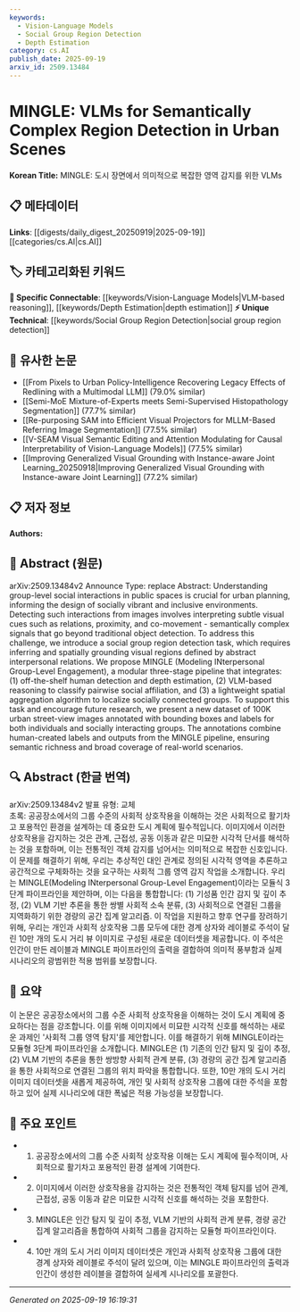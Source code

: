 ```yaml
---
keywords:
  - Vision-Language Models
  - Social Group Region Detection
  - Depth Estimation
category: cs.AI
publish_date: 2025-09-19
arxiv_id: 2509.13484
---
```


<!-- KEYWORD_LINKING_METADATA:
{
  "processed_timestamp": "2025-09-22 21:35:59.210825",
  "vocabulary_version": "1.0",
  "selected_keywords": [
    "Vision-Language Models",
    "Social Group Region Detection",
    "Depth Estimation"
  ],
  "rejected_keywords": [
    "Urban Street-View Images"
  ],
  "similarity_scores": {
    "Vision-Language Models": 0.85,
    "Social Group Region Detection": 0.8,
    "Depth Estimation": 0.78
  },
  "extraction_method": "AI_prompt_based",
  "budget_applied": true
}
-->


# MINGLE: VLMs for Semantically Complex Region Detection in Urban Scenes

**Korean Title:** MINGLE: 도시 장면에서 의미적으로 복잡한 영역 감지를 위한 VLMs

## 📋 메타데이터

**Links**: [[digests/daily_digest_20250919|2025-09-19]]   [[categories/cs.AI|cs.AI]]

## 🏷️ 카테고리화된 키워드
**🔗 Specific Connectable**: [[keywords/Vision-Language Models|VLM-based reasoning]], [[keywords/Depth Estimation|depth estimation]]
**⚡ Unique Technical**: [[keywords/Social Group Region Detection|social group region detection]]

## 🔗 유사한 논문
- [[From Pixels to Urban Policy-Intelligence Recovering Legacy Effects of Redlining with a Multimodal LLM]] (79.0% similar)
- [[Semi-MoE Mixture-of-Experts meets Semi-Supervised Histopathology Segmentation]] (77.7% similar)
- [[Re-purposing SAM into Efficient Visual Projectors for MLLM-Based Referring Image Segmentation]] (77.5% similar)
- [[V-SEAM Visual Semantic Editing and Attention Modulating for Causal Interpretability of Vision-Language Models]] (77.5% similar)
- [[Improving Generalized Visual Grounding with Instance-aware Joint Learning_20250918|Improving Generalized Visual Grounding with Instance-aware Joint Learning]] (77.2% similar)

## 📋 저자 정보

**Authors:** 

## 📄 Abstract (원문)

arXiv:2509.13484v2 Announce Type: replace 
Abstract: Understanding group-level social interactions in public spaces is crucial for urban planning, informing the design of socially vibrant and inclusive environments. Detecting such interactions from images involves interpreting subtle visual cues such as relations, proximity, and co-movement - semantically complex signals that go beyond traditional object detection. To address this challenge, we introduce a social group region detection task, which requires inferring and spatially grounding visual regions defined by abstract interpersonal relations. We propose MINGLE (Modeling INterpersonal Group-Level Engagement), a modular three-stage pipeline that integrates: (1) off-the-shelf human detection and depth estimation, (2) VLM-based reasoning to classify pairwise social affiliation, and (3) a lightweight spatial aggregation algorithm to localize socially connected groups. To support this task and encourage future research, we present a new dataset of 100K urban street-view images annotated with bounding boxes and labels for both individuals and socially interacting groups. The annotations combine human-created labels and outputs from the MINGLE pipeline, ensuring semantic richness and broad coverage of real-world scenarios.

## 🔍 Abstract (한글 번역)

arXiv:2509.13484v2 발표 유형: 교체  
초록: 공공장소에서의 그룹 수준의 사회적 상호작용을 이해하는 것은 사회적으로 활기차고 포용적인 환경을 설계하는 데 중요한 도시 계획에 필수적입니다. 이미지에서 이러한 상호작용을 감지하는 것은 관계, 근접성, 공동 이동과 같은 미묘한 시각적 단서를 해석하는 것을 포함하며, 이는 전통적인 객체 감지를 넘어서는 의미적으로 복잡한 신호입니다. 이 문제를 해결하기 위해, 우리는 추상적인 대인 관계로 정의된 시각적 영역을 추론하고 공간적으로 구체화하는 것을 요구하는 사회적 그룹 영역 감지 작업을 소개합니다. 우리는 MINGLE(Modeling INterpersonal Group-Level Engagement)이라는 모듈식 3단계 파이프라인을 제안하며, 이는 다음을 통합합니다: (1) 기성품 인간 감지 및 깊이 추정, (2) VLM 기반 추론을 통한 쌍별 사회적 소속 분류, (3) 사회적으로 연결된 그룹을 지역화하기 위한 경량의 공간 집계 알고리즘. 이 작업을 지원하고 향후 연구를 장려하기 위해, 우리는 개인과 사회적 상호작용 그룹 모두에 대한 경계 상자와 레이블로 주석이 달린 10만 개의 도시 거리 뷰 이미지로 구성된 새로운 데이터셋을 제공합니다. 이 주석은 인간이 만든 레이블과 MINGLE 파이프라인의 출력을 결합하여 의미적 풍부함과 실제 시나리오의 광범위한 적용 범위를 보장합니다.

## 📝 요약

이 논문은 공공장소에서의 그룹 수준 사회적 상호작용을 이해하는 것이 도시 계획에 중요하다는 점을 강조합니다. 이를 위해 이미지에서 미묘한 시각적 신호를 해석하는 새로운 과제인 '사회적 그룹 영역 탐지'를 제안합니다. 이를 해결하기 위해 MINGLE이라는 모듈형 3단계 파이프라인을 소개합니다. MINGLE은 (1) 기존의 인간 탐지 및 깊이 추정, (2) VLM 기반의 추론을 통한 쌍방향 사회적 관계 분류, (3) 경량의 공간 집계 알고리즘을 통한 사회적으로 연결된 그룹의 위치 파악을 통합합니다. 또한, 10만 개의 도시 거리 이미지 데이터셋을 새롭게 제공하여, 개인 및 사회적 상호작용 그룹에 대한 주석을 포함하고 있어 실제 시나리오에 대한 폭넓은 적용 가능성을 보장합니다.

## 🎯 주요 포인트

- 1. 공공장소에서의 그룹 수준 사회적 상호작용 이해는 도시 계획에 필수적이며, 사회적으로 활기차고 포용적인 환경 설계에 기여한다.

- 2. 이미지에서 이러한 상호작용을 감지하는 것은 전통적인 객체 탐지를 넘어 관계, 근접성, 공동 이동과 같은 미묘한 시각적 신호를 해석하는 것을 포함한다.

- 3. MINGLE은 인간 탐지 및 깊이 추정, VLM 기반의 사회적 관계 분류, 경량 공간 집계 알고리즘을 통합하여 사회적 그룹을 감지하는 모듈형 파이프라인이다.

- 4. 10만 개의 도시 거리 이미지 데이터셋은 개인과 사회적 상호작용 그룹에 대한 경계 상자와 레이블로 주석이 달려 있으며, 이는 MINGLE 파이프라인의 출력과 인간이 생성한 레이블을 결합하여 실세계 시나리오를 포괄한다.

---

*Generated on 2025-09-19 16:19:31*